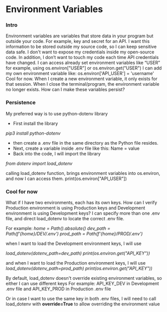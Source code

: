 # Environment Variables

### Intro

Environment variables are variables that store data in your program but outside your code.
For example, key and secret for an API. I want this information to be stored outside my source code, so I can keep sensitive data safe. 
I don't want to expose my credentials inside my open-source code. In addition, I don’t want to touch my code each time API credentials have changed. 
I can access already set environment variables like “USER” for example, using os.environ["USER"] or os.environ.get("USER")
I can add my own environment variable like: os.environ['API_USER'] = 'username'
Cool for now.
When I create a new environment variable, it only exists for that session. When I close the terminal/program, the environment variable no longer exists.
How can I make these variables persist?

### Persistence

My preferred way is to use python-dotenv library
*   First install the library 

*pip3 install python-dotenv*

*   then create a .env file in the same directory as the Python file resides. 
*   Next, create a variable inside .env file like this: Name = value 
*   Back into the code, I will import the library 

*from dotenv import load_dotenv*


calling load_dotenv function, brings environment variables into os.environ, and now I can access them.
print(os.environ["API_USER"])

### Cool for now

What if I have two environments, each has its own keys. How can I verify Production environment is using Production keys and Development environment is using Development keys?
I can specify more than one .env file, and direct load_dotenv to locate the correct .env file.

For example:
    *home = Path().absolute()*
    *dev_path = Path(f'{home}/DEV/.env')*
    *prod_path = Path(f'{home}/PROD/.env')*

when I want to load the Development environment keys, I will use 

*load_dotenv(dotenv_path=dev_path)*
*print(os.environ.get("API_KEY"))*
    
and when I want to load the Production environment keys, I will use 
*load_dotenv(dotenv_path=prod_path)*
*print(os.environ.get("API_KEY"))*

By default, load_dotenv doesn't override existing environment variables, so either I can use different keys
For example:
API_KEY_DEV in Development .env file and 
API_KEY_PROD in Production .env file

Or in case I want to use the same key in both .env files, I will need to call load_dotenv with **override=True** to allow overriding the environment value 

